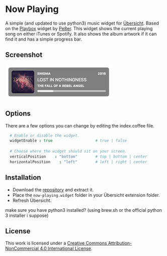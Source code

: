 # Now Playing

A simple (and updated to use python3) music widget for [Übersicht](http://tracesof.net/uebersicht). Based on the [Playbox](http://tracesof.net/uebersicht-widgets/#Playbox) widget by [Pe8er](https://github.com/Pe8er). This widget shows the current playing song on either iTunes or Spotify. It also shows the album artwork if it can find it and has a simple progress bar.

## Screenshot

![Screenshot](screenshots/screenshot.png)

## Options

There are a few options you can change by editing the index.coffee file.

```coffeescript
  # Enable or disable the widget.
  widgetEnable : true                   # true | false

  # Choose where the widget should sit on your screen.
  verticalPosition    : "bottom"        # top | bottom | center
  horizontalPosition    : "left"        # left | right | center
```

## Installation

- Download the [repository](https://github.com/dionmunk/ubersicht-now-playing/archive/master.zip) and extract it.
- Place the `now-playing.widget` folder in your Übersicht extension folder.
- Refresh Übersicht.

make sure you have python3 installed? (using brew.sh or the official python 3 installer i suppose)

## License

This work is licensed under a [Creative Commons Attribution-NonCommercial 4.0 International License](https://creativecommons.org/licenses/by-nc/4.0/).
